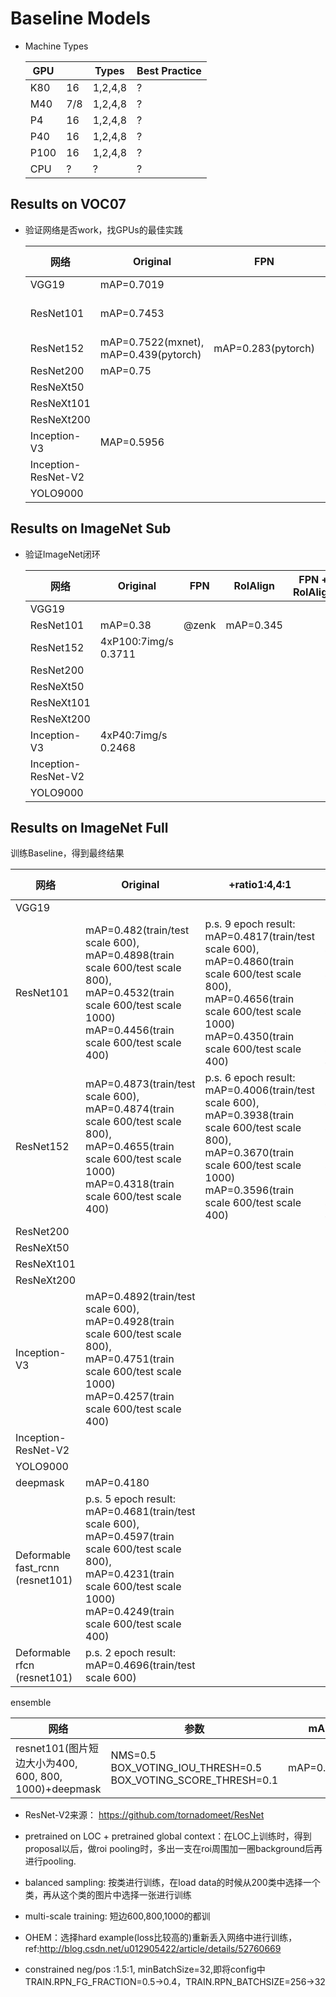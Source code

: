 # Baseline Models

* Machine Types

  | GPU  |      | Types   | Best Practice |
  | ---- | ---- | ------- | ------------- |
  | K80  | 16   | 1,2,4,8 | ?             |
  | M40  | 7/8  | 1,2,4,8 | ?             |
  | P4   | 16   | 1,2,4,8 | ?             |
  | P40  | 16   | 1,2,4,8 | ?             |
  | P100 | 16   | 1,2,4,8 | ?             |
  | CPU  | ?    | ?       | ?             |


## Results on VOC07
* 验证网络是否work，找GPUs的最佳实践

  | 网络 | Original | FPN | RoIAlign | FPN + RoIAlign | Identity Mapping | Pretrain on LOC | RPN | RCNN | Constrained Pos/Neg | Multiscale Training | DataAugmentation | GlobalContext | SampleBalanced |
  | ------| ------ | ------ | ------ | ------| ------ | ------ | ------ | ------ | ------ | ------ | ------ | ------ | ------ |
  | VGG19	| mAP=0.7019 | | | | | | | | | |
  | ResNet101 | mAP=0.7453 | | 2GPU(M40): 3.45samples/sec, mAP=0.7507 | | | | | | 2GPU(M40): 3.45samples/sec, mAP=0.7417 | 2GPU(M40): 3.45samples/sec, mAP=0.7609 | 2GPU(P100): 4.5samples/sec, mAP=0.7400 | mAP= 0.7559(sgd), mAP=0.1951(adam) | 4epoch:mAP=0.7044 |
  | ResNet152	| mAP=0.7522(mxnet), mAP=0.439(pytorch) | mAP=0.283(pytorch)| | | | | | | | | | | |
  | ResNet200	| mAP=0.75 | | | | | | | | | | | | |
  | ResNeXt50  | | | | | | | | | | | | | |
  | ResNeXt101 | | | | | | | | | | | | | |
  | ResNeXt200 | | | | | | | | | | | | | |
  | Inception-V3 | MAP=0.5956| | | | | | | | | 	| | | |
  | Inception-ResNet-V2	 | | | | | | | | | | |  | | | |
  | YOLO9000 | | | | | | | | | | | | | | |

## Results on ImageNet Sub
* 验证ImageNet闭环

  | 网络 | Original | FPN | RoIAlign | FPN + RoIAlign | Identity Mapping | Pretrain on LOC | RPN | RCNN |
  | ------| ------ | ------ | ------ | ------| ------ | ------ | ------ | ------ |
  | VGG19 | | | | | | | | |
  | ResNet101 | mAP=0.38 | @zenk | mAP=0.345 | | | | | |
  | ResNet152 | 4xP100:7img/s 0.3711| | | | | | | |
  | ResNet200 | | | | | | | | |
  | ResNeXt50 | | | | | | | | |
  | ResNeXt101 | | | | | | | | |
  | ResNeXt200 | | | | | | | | |
  | Inception-V3 | 4xP40:7img/s 0.2468 | | | | | 4xP4:9.5img/s Running|| | |
  | Inception-ResNet-V2 | | | | | | | | |
  | YOLO9000 | | | | | | | | |


## Results on ImageNet Full
训练Baseline，得到最终结果

| 网络                  | Original  | +ratio1:4,4:1| +scale4| FPN  | RoIAlign | FPN + RoIAlign | Identity Mapping | Pretrain on LOC                          | RPN  | RCNN | Multiscale |
| ------------------- | ---------- | ---- | -------- | -------------- | ---------------- | ---------------------------------------- | ---- | ---- |------------| -------- | -------------- |
| VGG19               | | |          |      |          |                |                  |                                          |      |      |
| ResNet101           | mAP=0.482(train/test scale 600), mAP=0.4898(train scale 600/test scale 800), mAP=0.4532(train scale 600/test scale 1000) mAP=0.4456(train scale 600/test scale 400) |p.s. 9 epoch result: mAP=0.4817(train/test scale 600), mAP=0.4860(train scale 600/test scale 800), mAP=0.4656(train scale 600/test scale 1000) mAP=0.4350(train scale 600/test scale 400) | p.s. 9 epoch result: mAP=0.4839(train/test scale 600), mAP=0.4824(train scale 600/test scale 800), mAP=0.4555(train scale 600/test scale 1000) mAP=0.4375(train scale 600/test scale 400) |     |          |                |                  | 4xP4:9.5img/s Running                    |      |      | mAP=0.4973(test scale 600+800, nms+box voting), mAP=0.5005(test scale 600+800+1000, nms+box voting), mAP=0.5040(test scale 400+600+800+1000, nms+box voting)|
| ResNet152           | mAP=0.4873(train/test scale 600), mAP=0.4874(train scale 600/test scale 800), mAP=0.4655(train scale 600/test scale 1000) mAP=0.4318(train scale 600/test scale 400)   | p.s. 6 epoch result: mAP=0.4006(train/test scale 600), mAP=0.3938(train scale 600/test scale 800), mAP=0.3670(train scale 600/test scale 1000) mAP=0.3596(train scale 600/test scale 400) | p.s. 2 epoch result: mAP=0.3859(train/test scale 600), mAP=0.3537(train scale 600/test scale 800), mAP=0.3152(train scale 600/test scale 1000) mAP=0.3516(train scale 600/test scale 400)   |      |          |                |                  | 1GPU(P40): 2.10samples/sec 2GPU(P40): 3.70samples/sec 4GPU(P40): 5.2samples/sec (running) |      |      |
| ResNet200           |           |      |          |                |                  |                                          |      |      |
| ResNeXt50           |           |      |          |                |                  |                                          |      |      |
| ResNeXt101          |           |      |          |                |                  |                                          |      |      |
| ResNeXt200          |           |      |          |                |                  |                                          |      |      |
| Inception-V3        | mAP=0.4892(train/test scale 600), mAP=0.4928(train scale 600/test scale 800), mAP=0.4751(train scale 600/test scale 1000) mAP=0.4257(train scale 600/test scale 400)          |      |          |                |                  |                                          |      |      |
| Inception-ResNet-V2 |           |      |          |                |                  |                                          |      |      |
| YOLO9000            |           |      |          |                |                  |                                          |      |      |
| deepmask           |     mAP=0.4180      |      |          |                |                  |                                          |      |      |
| Deformable fast_rcnn (resnet101)        | p.s. 5 epoch result: mAP=0.4681(train/test scale 600), mAP=0.4597(train scale 600/test scale 800), mAP=0.4231(train scale 600/test scale 1000) mAP=0.4249(train scale 600/test scale 400)          |      |          |                |                  |                                          |      |      |
| Deformable rfcn (resnet101)        | p.s. 2 epoch result: mAP=0.4696(train/test scale 600)          |      |          |                |                  |                                          |      |      |

ensemble

| 网络 | 参数 | mAP |
|-----|------|-----|
| resnet101(图片短边大小为400, 600, 800, 1000)+deepmask | NMS=0.5 BOX_VOTING_IOU_THRESH=0.5 BOX_VOTING_SCORE_THRESH=0.1| mAP=0.5090 |

* ResNet-V2来源：
  https://github.com/tornadomeet/ResNet

* pretrained on LOC + pretrained global context：在LOC上训练时，得到proposal以后，做roi pooling时，多出一支在roi周围加一圈background后再进行pooling.
* balanced sampling: 按类进行训练，在load data的时候从200类中选择一个类，再从这个类的图片中选择一张进行训练
* multi-scale training: 短边600,800,1000的都训
* OHEM：选择hard example(loss比较高的)重新丢入网络中进行训练，ref:http://blog.csdn.net/u012905422/article/details/52760669
* constrained neg/pos :1.5:1, minBatchSize=32,即将config中TRAIN.RPN_FG_FRACTION=0.5->0.4，TRAIN.RPN_BATCHSIZE=256->32
